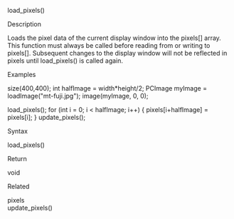 

load_pixels()

Description

Loads the pixel data of the current display window into the pixels[] array. This function must always be called before reading from or writing to pixels[]. Subsequent changes to the display window will not be reflected in pixels until load_pixels() is called again.

Examples

size(400,400);
int halfImage = width*height/2;
PCImage myImage = loadImage("mt-fuji.jpg");
image(myImage, 0, 0);

load_pixels();
for (int i = 0; i < halfImage; i++) {
  pixels[i+halfImage] = pixels[i];
}
update_pixels();

Syntax

load_pixels()	

Return

void	

Related

pixels	
update_pixels()	